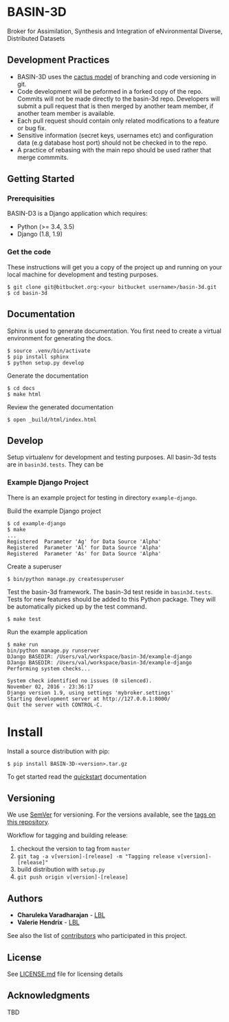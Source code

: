 # BASIN-3D
Broker for Assimilation, Synthesis and Integration of eNvironmental Diverse, Distributed Datasets



## Development Practices

* BASIN-3D uses the [cactus model](https://barro.github.io/2016/02/a-succesful-git-branching-model-considered-harmful/) 
  of branching and code versioning in git. 
* Code development will be peformed in a forked copy of the repo. Commits will not be made directly to the basin-3d repo.  Developers will submit a pull request that is then merged by another team member, if another team member is available.
* Each pull request should contain only related modifications to a feature or bug fix.  
* Sensitive information (secret keys, usernames etc) and configuration data (e.g database host port) should not be checked in to the repo.
* A practice of rebasing with the main repo should be used rather that merge commmits.  

## Getting Started

### Prerequisities
BASIN-D3 is a Django application which requires:

* Python (>= 3.4, 3.5)
* Django (1.8, 1.9)

### Get the code

These instructions will get you a copy of the project up and running on your local machine for 
development and testing purposes. 

    $ git clone git@bitbucket.org:<your bitbucket username>/basin-3d.git
    $ cd basin-3d
    

## Documentation
Sphinx is used to generate documentation. You first need
to create a virtual environment for generating the docs.

    $ source .venv/bin/activate
    $ pip install sphinx
    $ python setup.py develop
    
Generate the documentation
   
    $ cd docs
    $ make html

Review the generated documentation

    $ open _build/html/index.html

## Develop
Setup virtualenv for development and testing purposes. All basin-3d tests
are in `basin3d.tests`. They can be

### Example Django Project
There is an example project for testing in directory `example-django`. 
   
Build the example Django project

    $ cd example-django
    $ make
    ...
    Registered  Parameter 'Ag' for Data Source 'Alpha'
    Registered  Parameter 'Al' for Data Source 'Alpha'
    Registered  Parameter 'As' for Data Source 'Alpha'
    
Create a superuser

    $ bin/python manage.py createsuperuser
    
Test the basin-3d framework. The basin-3d test reside in `basin3d.tests`. Tests
for new features should be added to this Python package.  They will be
automatically picked up by the test command.

    $ make test
    
Run the example application

    $ make run
    bin/python manage.py runserver
    DJango BASEDIR: /Users/val/workspace/basin-3d/example-django
    DJango BASEDIR: /Users/val/workspace/basin-3d/example-django
    Performing system checks...
    
    System check identified no issues (0 silenced).
    November 02, 2016 - 23:36:17
    Django version 1.9, using settings 'mybroker.settings'
    Starting development server at http://127.0.0.1:8000/
    Quit the server with CONTROL-C.

# Install
 
Install a source distribution with pip:

    $ pip install BASIN-3D-<version>.tar.gz
    
To get started read the [quickstart](./docs/quickstart.rst) documentation

## Versioning

We use [SemVer](http://semver.org/) for versioning. For the versions available, 
see the [tags on this repository](https://github.com/Watershed-Function-SFA/wfsfa-broker/tags). 

Workflow for tagging and building release:

1. checkout the version to tag from `master`
1. `git tag -a v[version]-[release] -m "Tagging release v[version]-[release]"`
1. build distribution with `setup.py`
1. `git push origin v[version]-[release]`

## Authors

* **Charuleka Varadharajan** - [LBL](http://eesa.lbl.gov/profiles/charuleka-varadharajan/)
* **Valerie Hendrix**  - [LBL](https://dst.lbl.gov/people.php?p=ValHendrix)

See also the list of [contributors](contributors.txt) who 
participated in this project.

## License

See [LICENSE.md](LICENSE.md) file for licensing details

## Acknowledgments

TBD
